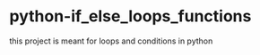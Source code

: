 python-if_else_loops_functions
===============================
this project is meant for loops and conditions in python
